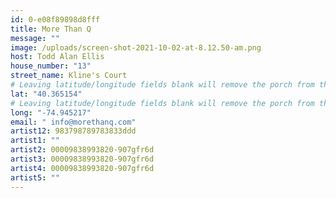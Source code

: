 ```yaml
---
id: 0-e08f89898d8fff
title: More Than Q
message: ""
image: /uploads/screen-shot-2021-10-02-at-8.12.50-am.png
host: Todd Alan Ellis
house_number: "13"
street_name: Kline's Court
# Leaving latitude/longitude fields blank will remove the porch from the Porchfest map.
lat: "40.365154"
# Leaving latitude/longitude fields blank will remove the porch from the Porchfest map.
long: "-74.945217"
email: " info@morethanq.com"
artist12: 983798789783833ddd
artist1: ""
artist2: 00009838993820-907gfr6d
artist3: 00009838993820-907gfr6d
artist4: 00009838993820-907gfr6d
artist5: ""
---
```

